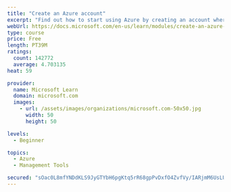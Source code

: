 ```yaml
---
title: "Create an Azure account"
excerpt: "Find out how to start using Azure by creating an account where you’ll see services and personal settings for identity, billing, and preferences."
webUrl: https://docs.microsoft.com/en-us/learn/modules/create-an-azure-account/
type: course
price: Free
length: PT39M
ratings:
  count: 142772
  average: 4.703135
heat: 59

provider:
  name: Microsoft Learn
  domain: microsoft.com
  images:
    - url: /assets/images/organizations/microsoft.com-50x50.jpg
      width: 50
      height: 50

levels:
  - Beginner

topics:
  - Azure
  - Management Tools

secured: "sOac0L8mfYNDdKLS9JyGTYbH6pgKtq5rR68gpPvDxfO4ZvfVy/IARjmM6UsLUdK8Uf33DOb+MVI+YYvBLGGSQITJF/qeW6n0epPF2BmPmHI4MUutvJB7/PmjOGXRObgFTlaW3Lgh608YA2/yB7KDwlYRUxboV+2ruhS16/JRRfta7abmvuAyURpAigJBH9uIVf0YWuWzitOaF7ApjSBIaakYP9lYQw9Jonm7hQTHTm1HqmLej58hwmZ0xXxzct+6l7bNDGWtCAtIzF98uCZWgP4z6nuFg7eDS35QYgl64bSZBAfnnpSR1GmHk0hRrhxe/Dzr+evqyaaS7Fy3GDDRfDVj1GihOvJR3wjWzJXqmg4UuuRwr20ME1+xNjhTzHWAdAWdnMW10isBhHiaCvafh9UyxTCx8fn0i1Q68lGLCfKjzBuWRVFQM39WnH5dnPrk;SglHHuY68m+oHN1CRKwXQQ=="
---
```


